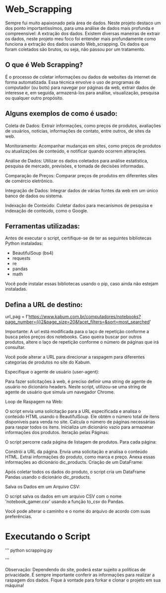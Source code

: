 # Web_Scrapping

Sempre fui muito apaixonado pela área de dados. Neste projeto destaco um dos ponto importantissímos, para uma análise de dados mais profunda e compreensível: A extração dos dados. Existem diversas maneiras de extrair os dados, neste projeto meu foco foi entender mais profundamente como funciona a extração dos dados usando Web_scrapping. Os dados que foram coletados são brutos, ou seja, não passou por um tratamento.

## O que é Web Scrapping?

É o processo de coletar informações ou dados de websites da internet de forma automatizada. Essa técnica envolve o uso de programas de computador (ou bots) para navegar por páginas da web, extrair dados de interesse e, em seguida, armazená-los para análise, visualização, pesquisa ou qualquer outro propósito.


## Alguns exemplos de como é usado:

Coleta de Dados: Extrair informações, como preços de produtos, avaliações de usuários, notícias, informações de contato, entre outros, de sites da web.

Monitoramento: Acompanhar mudanças em sites, como preços de produtos ou atualizações de conteúdo, e notificar quando ocorrem alterações.

Análise de Dados: Utilizar os dados coletados para análise estatística, pesquisa de mercado, previsões, e tomada de decisões informadas.

Comparação de Preços: Comparar preços de produtos em diferentes sites de comércio eletrônico.

Integração de Dados: Integrar dados de várias fontes da web em um único banco de dados ou sistema.

Indexação de Conteúdo: Coletar dados para mecanismos de pesquisa e indexação de conteúdo, como o Google.


## Ferramentas utilizadas:

Antes de executar o script, certifique-se de ter as seguintes bibliotecas Python instaladas:

- BeautifulSoup (bs4)
- requests
- re
- pandas
- math

Você pode instalar essas bibliotecas usando o pip, caso ainda não estejam instaladas.

## Defina a URL de destino:

url_pag = f'https://www.kabum.com.br/computadores/notebooks?page_number={i}2&page_size=20&facet_filters=&sort=most_searched'


Importante: A url está modificada para o laço de repetição conforme a busca pelos preços dos notebooks. Caso queira buscar por outros produtos, altere o laço de repetição conforme o número de páginas que irá consultar. 


Você pode alterar a URL para direcionar a raspagem para diferentes categorias de produtos no site do Kabum.

Especifique o agente de usuário (user-agent):

Para fazer solicitações à web, é preciso definir uma string de agente de usuário no dicionário headers. Neste script, utilizou-se uma string de agente de usuário que simula um navegador Chrome.

Loop de Raspagem na Web:

O script envia uma solicitação para a URL especificada e analisa o conteúdo HTML usando o BeautifulSoup.
Ele obtém o número total de itens disponíveis para venda no site.
Calcula o número de páginas necessárias para raspar todos os itens.
Inicializa um dicionário vazio para armazenar informações dos produtos.
Iteração pelas Páginas:

O script percorre cada página de listagem de produtos. Para cada página:

Constrói a URL da página.
Envia uma solicitação e analisa o conteúdo HTML.
Extrai informações do produto, como marca e preço.
Anexa essas informações ao dicionário dic_products.
Criação de um DataFrame:

Após coletar todos os dados do produto, o script cria um DataFrame Pandas usando o dicionário dic_products.

Salva os Dados em um Arquivo CSV:

O script salva os dados em um arquivo CSV com o nome 'notebook_gamer.csv' usando a função to_csv do Pandas.

Você pode alterar o caminho e o nome do arquivo de acordo com suas preferências.


# Executando o Script

'''
python scrapping.py

'''


Observação: Dependendo do site, poderá estar sujeito a políticas de privacidade. É sempre importante conferir as informações para realizar a raspagem dos dados. Fique à vontade para forkar e clonar o projeto em sua máquina! 







